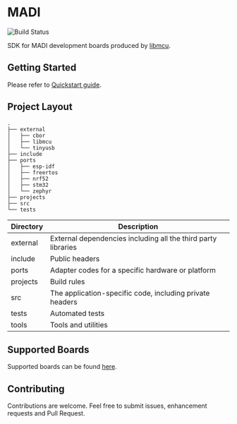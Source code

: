 # MADI

![Build Status](https://github.com/libmcu/board-sdk/workflows/build/badge.svg)

SDK for MADI development boards produced by [libmcu](https://libmcu.org).

## Getting Started
Please refer to [Quickstart guide](https://docs.libmcu.org/quickstart/).

## Project Layout

```shell
.
├── external
│   ├── cbor
│   ├── libmcu
│   └── tinyusb
├── include
├── ports
│   ├── esp-idf
│   ├── freertos
│   ├── nrf52
│   ├── stm32
│   └── zephyr
├── projects
├── src
└── tests
```

| Directory | Description                                                   |
| --------- | -----------                                                   |
| external  | External dependencies including all the third party libraries |
| include   | Public headers                                                |
| ports     | Adapter codes for a specific hardware or platform             |
| projects  | Build rules                                                   |
| src       | The application-specific code, including private headers      |
| tests     | Automated tests                                               |
| tools     | Tools and utilities                                           |

## Supported Boards
Supported boards can be found [here](https://docs.libmcu.org/boards/).

## Contributing
Contributions are welcome. Feel free to submit issues, enhancement requests and
Pull Request.
